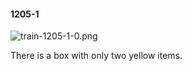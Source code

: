 #### 1205-1
![train-1205-1-0.png](https://github.com/lil-lab/nlvr/raw/master/nlvr/train/images/12/train-1205-1-0.png "train-1205-1-0.png")

There is a box with only two yellow items.